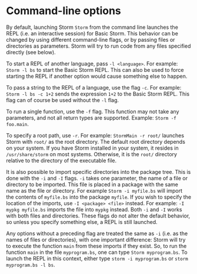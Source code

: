 Command-line options
=====================

By default, launching Storm `Storm` from the command line launches the REPL (i.e. an interactive
session) for Basic Storm. This behavior can be changed by using different command-line flags, or by
passing files or directories as parameters. Storm will try to run code from any files specified
directly (see below).

To start a REPL of another language, pass `-l <language>`. For example: `Storm -l bs` to start the
Basic Storm REPL. This can also be used to force starting the REPL if another option would cause
something else to happen.

To pass a string to the REPL of a language, use the flag `-c`. For example: `Storm -l bs -c 1+2` sends
the expression `1+2` to the Basic Storm REPL. This flag can of course be used without the `-l` flag.

To run a single function, use the `-f` flag. This function may not take any parameters, and not all
return types are supported. Example: `Storm -f foo.main`.

To specify a root path, use `-r`. For example: `StormMain -r root/` launches Storm with `root/` as
the root directory. The default root directory depends on your system. If you have Storm installed
in your system, it resides in `/usr/share/storm` on most systems. Otherwise, it is the `root/`
directory relative to the directory of the executable file.

It is also possible to import specific directories into the package tree. This is done with the `-i`
and `-I` flags. `-i` takes one parameter, the name of a file or directory to be imported. This file
is placed in a package with the same name as the file or directory. For example `Storm -i myfile.bs`
will import the contents of `myfile.bs` into the package `myfile`. If you wish to specify the
location of the imports, use `-I <package> <file>` instead. For example: `-I mypkg myfile.bs`
imports the file into `mypkg` instead. Both `-i` and `-I` works with both files and
directories. These flags do not alter the default behavior, so unless you specify something else, a
REPL is still launched.

Any options without a preceding flag are treated the same as `-i` (i.e. as the names of files or
directories), with one important difference: Storm will try to execute the function `main` from
these imports if they exist. So, to run the function `main` in the file `myprogram.bs`, one can type
`Storm myprogram.bs`. To launch the REPL in this context, either type `storm -i myprogram.bs` or
`storm myprogram.bs -l bs`.
